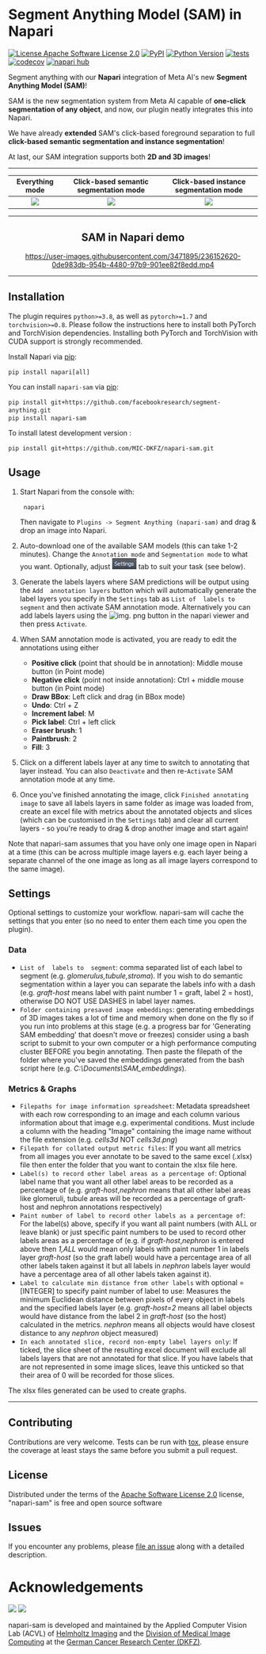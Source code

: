 # Segment Anything Model (SAM) in Napari

[![License Apache Software License 2.0](https://img.shields.io/pypi/l/napari-sam.svg?color=green)](https://github.com/MIC-DKFZ/napari-sam/raw/main/LICENSE)
[![PyPI](https://img.shields.io/pypi/v/napari-sam.svg?color=green)](https://pypi.org/project/napari-sam)
[![Python Version](https://img.shields.io/pypi/pyversions/napari-sam.svg?color=green)](https://python.org)
[![tests](https://github.com/MIC-DKFZ/napari-sam/workflows/tests/badge.svg)](https://github.com/MIC-DKFZ/napari-sam/actions)
[![codecov](https://codecov.io/gh/MIC-DKFZ/napari-sam/branch/main/graph/badge.svg)](https://codecov.io/gh/MIC-DKFZ/napari-sam)
[![napari hub](https://img.shields.io/endpoint?url=https://api.napari-hub.org/shields/napari-sam)](https://napari-hub.org/plugins/napari-sam)

Segment anything with our **Napari** integration of Meta AI's new **Segment Anything Model (SAM)**!

SAM is the new segmentation system from Meta AI capable of **one-click segmentation of any object**, and now, our plugin neatly integrates this into Napari.

We have already **extended** SAM's click-based foreground separation to full **click-based semantic segmentation and instance segmentation**!

At last, our SAM integration supports both **2D and 3D images**!


----------------------------------

Everything mode             |  Click-based semantic segmentation mode |  Click-based instance segmentation mode
:-------------------------:|:-------------------------:|:-------------------------:
![](https://github.com/MIC-DKFZ/napari-sam/raw/main/cats_everything.png)  |  ![](https://github.com/MIC-DKFZ/napari-sam/raw/main/cats_semantic.png)  |  ![](https://github.com/MIC-DKFZ/napari-sam/raw/main/cats_instance.png)


----------------------------------
<h2 align="center">SAM in Napari demo</h2>
<div align="center">

https://user-images.githubusercontent.com/3471895/236152620-0de983db-954b-4480-97b9-901ee82f8edd.mp4

</div>


----------------------------------

## Installation

The plugin requires `python>=3.8`, as well as `pytorch>=1.7` and `torchvision>=0.8`. Please follow the instructions here to install both PyTorch and TorchVision dependencies. Installing both PyTorch and TorchVision with CUDA support is strongly recommended.

Install Napari via [pip]:
    
    pip install napari[all]

You can install `napari-sam` via [pip]:

    pip install git+https://github.com/facebookresearch/segment-anything.git
    pip install napari-sam



To install latest development version :

    pip install git+https://github.com/MIC-DKFZ/napari-sam.git

## Usage

1. Start Napari from the console with:

        napari

    Then navigate to `Plugins -> Segment Anything (napari-sam)` and drag & 
   drop an image into Napari.

2. Auto-download one of the available SAM models (this can take 1-2 minutes).
   Change the `Annotation mode` and `Segmentation mode` to what you want.
   Optionally, adjust ![img_2.png](img_2.png) tab to suit your task (see below).


3. Generate the labels layers where SAM predictions will be output using the 
`Add 
annotation layers` button which will 
automatically 
generate the label layers you specify in the `Settings` tab as `List of 
labels to segment` and then activate SAM annotation mode. Alternatively you can 
   add labels layers 
   using the ![img.
   png](img.png) button in the napari viewer and then press `Activate`.


4. When SAM 
   annotation mode is activated, you are ready to edit the annotations 
   using 
   either
   - **Positive click** (point that should 
     be in annotation): Middle mouse button (in Point mode)
   - **Negative click** (point not 
     inside annotation): Ctrl + middle mouse button (in Point mode)
   - **Draw BBox**: Left click and drag (in BBox mode) 
   - **Undo**: Ctrl + Z
   - **Increment label**: M
   - **Pick label**: Ctrl + left click
   - **Eraser brush**: 1
   - **Paintbrush**: 2
   - **Fill**: 3
   

5. Click on a different labels layer at any time to switch to annotating 
   that layer instead. You can also `Deactivate` and then re-`Activate` SAM 
   annotation mode at any time.


6. Once you've finished annotating the image, click `Finished annotating image` 
   to save all labels layers in same folder as image was loaded from, 
   create an excel file with metrics about the annotated objects and slices 
   (which 
   can be 
   customised in 
   the `Settings` tab) and clear all current layers - so you're ready to drag 
   & drop another image and start again!

Note that napari-sam assumes that you have 
   only one image open in Napari at a time (this can be across multiple 
   image layers e.g. each layer being a separate channel of the one image as 
long as all image layers correspond to the same image). 

## Settings

Optional settings to customize your workflow. napari-sam will cache the 
settings that you 
enter (so no need to enter them each time you open the plugin).

### Data
* `List of 
  labels to 
  segment`: 
  comma separated list of 
  each label to segment (e.g. _glomerulus,tubule,stroma_). If you wish to do semantic segmentation within a 
  layer you can separate the labels info with a dash (e.g. _graft-host_ means 
  label with paint number 1 = graft, label 2 = host), otherwise DO NOT USE 
  DASHES in label layer names.
* `Folder containing presaved image embeddings`: generating embeddings of 
  3D images takes a lot of time and memory when done on the fly so if 
  you run into problems at this stage (e.g. a progress bar for 'Generating SAM 
  embedding' that doesn't move or 
  freezes)
  consider 
  using a bash script to submit to your own computer or a high 
  performance computing cluster BEFORE you begin annotating. Then paste the 
  filepath of the folder where you've 
  saved the embeddings generated from the bash script here 
  (e.g. _C:\Documents\SAM_embeddings_).

### Metrics & Graphs
* `Filepaths for image information spreadsheet`: Metadata 
  spreadsheet with each row corresponding to an image and each column 
  various information about that image e.g. experimental conditions. Must 
  include a column with the heading "Image" containing the image name 
  without the file extension (e.g. _cells3d_ NOT _cells3d.png_)
* `Filepath for collated output metric files`: If you want all metrics from 
  all images you ever annotate to be saved to the same excel (.xlsx) file then 
  enter 
  the folder that you want to contain the xlsx file here.
* `Label(s) to record other label areas as a percentage of`: Optional label 
  name 
  that you want all other label areas to be recorded as a percentage of (e.g.
  _graft-host_,_nephron_ means that all other label areas like glomeruli, 
  tubule areas will be recorded as a percentage of graft-host and nephron 
  annotations respectively)
* `Paint number of label to record other labels as a percentage of`: For the 
  label(s) above, specify if you want all paint numbers (with ALL or leave 
  blank) or just specific paint numbers to be used to record other labels 
  areas as a percentage of (e.g. if _graft-host_,_nephron_ is entered above 
  then _1,ALL_ would mean only labels with paint number 1 in labels layer 
  _graft-host_ (so the graft label) would have a percentage area of all 
  other labels taken against it but all labels in _nephron_ labels layer would 
  have a percentage area of all other labels taken against it).
* `Label to calculate min distance from other labels` with optional =[INTEGER] 
  to specify paint number of label to use: Measures the minimum Euclidean 
  distance 
  between pixels of every object in labels and the specified labels layer
  (e.g. _graft-host=2_ means all 
  label objects would have distance from the label 2 in _graft-host_ (so the host)
  calculated in the metrics. _nephron_ means all objects would have closest 
  distance to any _nephron_ object measured)
* `In each annotated slice, record non-empty label layers only`: If ticked, 
  the slice sheet of the resulting excel document will exclude all labels 
  layers that are not annotated for that slice. If you have labels 
  that are not represented in some image slices, leave this unticked so that 
  their area of 0 will be recorded for those slices.

The xlsx files generated can be used to create graphs.


----------------------------------
## Contributing

Contributions are very welcome. Tests can be run with [tox], please ensure
the coverage at least stays the same before you submit a pull request.

## License

Distributed under the terms of the [Apache Software License 2.0] license,
"napari-sam" is free and open source software

## Issues

If you encounter any problems, please [file an issue] along with a detailed description.

[napari]: https://github.com/napari/napari
[Cookiecutter]: https://github.com/audreyr/cookiecutter
[@napari]: https://github.com/napari
[MIT]: http://opensource.org/licenses/MIT
[BSD-3]: http://opensource.org/licenses/BSD-3-Clause
[GNU GPL v3.0]: http://www.gnu.org/licenses/gpl-3.0.txt
[GNU LGPL v3.0]: http://www.gnu.org/licenses/lgpl-3.0.txt
[Apache Software License 2.0]: http://www.apache.org/licenses/LICENSE-2.0
[Mozilla Public License 2.0]: https://www.mozilla.org/media/MPL/2.0/index.txt
[cookiecutter-napari-plugin]: https://github.com/napari/cookiecutter-napari-plugin

[file an issue]: https://github.com/MIC-DKFZ/napari-sam/issues

[napari]: https://github.com/napari/napari
[tox]: https://tox.readthedocs.io/en/latest/
[pip]: https://pypi.org/project/pip/
[PyPI]: https://pypi.org/

# Acknowledgements
<img src="https://github.com/MIC-DKFZ/napari-sam/raw/main/HI_Logo.png" height="100px" />

<img src="https://github.com/MIC-DKFZ/napari-sam/raw/main/dkfz_logo.png" height="100px" />

napari-sam is developed and maintained by the Applied Computer Vision Lab (ACVL) of [Helmholtz Imaging](http://helmholtz-imaging.de) 
and the [Division of Medical Image Computing](https://www.dkfz.de/en/mic/index.php) at the 
[German Cancer Research Center (DKFZ)](https://www.dkfz.de/en/index.html).
